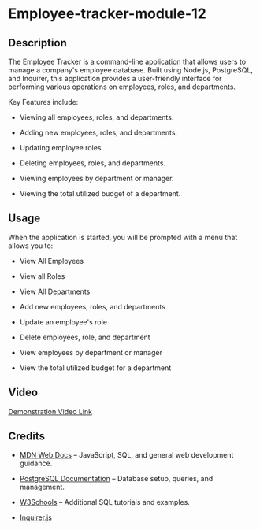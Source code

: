 # Employee-tracker-module-12

## Description

The Employee Tracker is a command-line application that allows users to manage a company's employee database. Built using Node.js, PostgreSQL, and Inquirer, this application provides a user-friendly interface for performing various operations on employees, roles, and departments.

Key Features include:

* Viewing all employees, roles, and departments.

* Adding new employees, roles, and departments.

* Updating employee roles.

* Deleting employees, roles, and departments.

* Viewing employees by department or manager.

* Viewing the total utilized budget of a department.

## Usage

When the application is started, you will be prompted with a menu that allows you to:

* View All Employees

* View all Roles

* View All Departments

* Add new employees, roles, and departments

* Update an employee's role

* Delete employees, role, and department

* View employees by department or manager

* View the total utilized budget for a department

## Video

[Demonstration Video Link](https://drive.google.com/file/d/1Vy8QQw0eXHqBZMXnUc55A5KQtZfXjCaC/view?usp=sharing)

## Credits

- [MDN Web Docs](https://developer.mozilla.org/) – JavaScript, SQL, and general web development guidance.

- [PostgreSQL Documentation](https://www.npmjs.com/package/pg) – Database setup, queries, and management.

- [W3Schools](https://www.w3schools.com/) – Additional SQL tutorials and examples.

- [Inquirer.js](https://www.npmjs.com/package/inquirer)